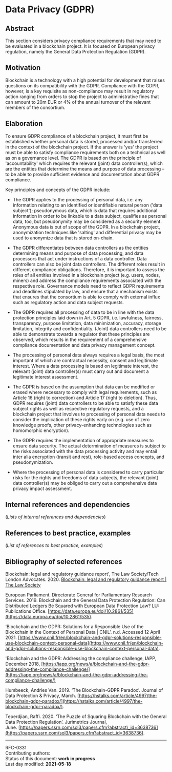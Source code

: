 # Data Privacy (GDPR)

## Abstract

This section considers privacy compliance requirements that may need to be evaluated in a blockchain project. It is focused on European privacy regulation, namely the General Data Protection Regulation (GDPR).

## Motivation

Blockchain is a technology with a high potential for development that raises questions on its compatibility with the GDPR. Compliance with the GDPR, however, is a key requisite as non-compliance may result in regulatory action ranging from orders to stop the project to administrative fines that can amount to 20m EUR or 4% of the annual turnover of the relevant members of the consortium.

## Elaboration

To ensure GDPR compliance of a blockchain project, it must first be established whether personal data is stored, processed and/or transferred in the context of the blockchain project. If the answer is 'yes' the project must be able to satisfy compliance requirements both on a technical as well as on a governance level. The GDPR is based on the principle of 'accountability' which requires the relevant (joint) data controller(s), which are the entities that determine the means and purpose of data processing – to be able to provide sufficient evidence and documentation about GDPR compliance.    

Key principles and concepts of the GDPR include:    

+ The GDPR applies to the processing of personal data, i.e. any information relating to an identified or identifiable natural person ('data subject'); pseudonymous data, which is data that requires additional information in order to be linkable to a data subject, qualifies as personal data, too, but pseudonymity may be considered as a security element. Anonymous data is out of scope of the GDPR. In a blockchain project, anonymization techniques like 'salting' and differential privacy may be used to anonymize data that is stored on-chain.   

+ The GDPR differentiates between data controllers as the entities determining means and purpose of data processing, and data processors that act under instructions of a data controller. Data controllers can also be joint data controllers. The different roles result in different compliance obligations. Therefore, it is important to assess the roles of all entities involved in a blockchain project (e.g. users, nodes, miners) and address the compliance requirements associated with the respective role. Governance models need to reflect GDPR requirements and deadlines stipulated by law, and ensure that a mechanism exists that ensures that the consortium is able to comply with external influx such as regulatory action and data subject requests.   

+ The GDPR requires all processing of data to be in line with the data protection principles laid down in Art. 5 GDPR, i.e. lawfulness, fairness, transparency, purpose limitation, data minimization, accuracy, storage limitation, integrity and confidentiality. (Joint) data controllers need to be able to demonstrate towards a regulator that these principles are observed, which results in the requirement of a comprehensive compliance documentation and data privacy management concept.   

+ The processing of personal data always requires a legal basis, the most important of which are contractual necessity, consent and legitimate interest. Where a data processing is based on legitimate interest, the relevant (joint) data controller(s) must carry out and document a legitimate interest assessment.   

+ The GDPR is based on the assumption that data can be modified or erased where necessary to comply with legal requirements, such as Article 16 (right to correction) and Article 17 (right to deletion). Thus, GDPR requires (joint) data controllers to be able to satisfy these data subject rights as well as respective regulatory requests, and a blockchain project that involves to processing of personal data needs to consider the implication of these rights early on (e.g. use of zero knowledge proofs, other privacy-enhancing technologies such as homomorphic encryption).   

+ The GDPR requires the implementation of appropriate measures to ensure data security. The actual determination of measures is subject to the risks associated with the data processing activity and may entail inter alia encryption (transit and rest), role-based access concepts, and pseudonymization.   

+ Where the processing of personal data is considered to carry particular risks for the rights and freedoms of data subjects, the relevant (joint) data controller(s) may be obliged to carry out a comprehensive data privacy impact assessment.   
   
## Internal references and dependencies

(*Lists of internal references and dependencies*)

## References to best practice, examples  

(*List of references to best practice, examples*) 
	
## Bibliography of selected references

Blockchain: legal and regulatory guidance report', The Law Society/Tech London Advocates. 2020. [Blockchain: legal and regulatory guidance report | The Law Society](https://www.lawsociety.org.uk/topics/research/blockchain-legal-and-regulatory-guidance-report)   

European Parliament. Directorate General for Parliamentary Research Services. 2019. Blockchain and the General Data Protection Regulation: Can Distributed Ledgers Be Squared with European Data Protection Law? LU: Publications Office. [https://data.europa.eu/doi/10.2861/535](https://data.europa.eu/doi/10.2861/535).    

‘Blockchain and the GDPR: Solutions for a Responsible Use of the Blockchain in the Context of Personal Data | CNIL’. n.d. Accessed 12 April 2021. [https://www.cnil.fr/en/blockchain-and-gdpr-solutions-responsible-use-blockchain-context-personal-data](https://www.cnil.fr/en/blockchain-and-gdpr-solutions-responsible-use-blockchain-context-personal-data).    

'Blockchain and the GDPR: Addressing the compliance challenge, IAPP, December 2018, [https://iapp.org/news/a/blockchain-and-the-gdpr-addressing-the-compliance-challenge/](https://iapp.org/news/a/blockchain-and-the-gdpr-addressing-the-compliance-challenge/)    

Humbeeck, Andries Van. 2019. ‘The Blockchain-GDPR Paradox’. Journal of Data Protection & Privacy, March. [https://hstalks.com/article/4997/the-blockchain-gdpr-paradox/](https://hstalks.com/article/4997/the-blockchain-gdpr-paradox/).   

Teperdjian, Raffi. 2020. ‘The Puzzle of Squaring Blockchain with the General Data Protection Regulation’. Jurimetrics Journal, June. [https://papers.ssrn.com/sol3/papers.cfm?abstract\_id=3638736](https://papers.ssrn.com/sol3/papers.cfm?abstract_id=3638736).   


________


RFC-0331    
Contributing authors:  
Status of this document: **work in progress**   
Last day modified: **2021-05-18** 